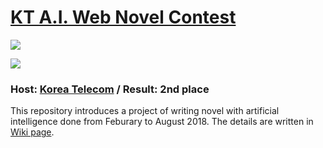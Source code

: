 ﻿
# [KT A.I. Web Novel Contest](https://blog.kt.com/1063)

![](https://github.com/hyungkwonko/novel-generator/blob/master/img/img1.jpg)

![](https://github.com/hyungkwonko/novel-generator/blob/master/img/img4.jpg)

### Host: [Korea Telecom](https://corp.kt.com/) / Result: 2nd place

This repository introduces a project of writing novel with artificial intelligence done from Feburary to August 2018. The details are written in [Wiki page](www.google.com).

